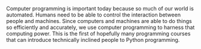 Computer programming is important today because so much of our world is automated. 
Humans need to be able to control the interaction between people and machines. 
Since computers and machines are able to do things so efficiently and accurately, 
we use computer programming to harness that computing power.
This is the first of hopefully many programming courses that can introduce technically inclined people to Python programming.
